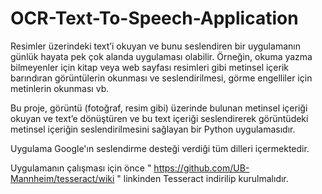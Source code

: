 # OCR-Text-To-Speech-Application

Resimler üzerindeki text’i okuyan ve bunu seslendiren bir uygulamanın günlük hayata pek çok
alanda uygulaması olabilir. Örneğin, okuma yazma bilmeyenler için kitap veya web sayfası resimleri
gibi metinsel içerik barındıran görüntülerin okunması ve seslendirilmesi, görme engelliler için
metinlerin okunması vb. 

Bu proje, görüntü (fotoğraf, resim gibi) üzerinde bulunan metinsel içeriği
okuyan ve text’e dönüştüren ve bu text içeriği seslendirerek görüntüdeki metinsel içeriğin
seslendirilmesini sağlayan bir Python uygulamasıdır.

Uygulama Google'ın seslendirme desteği verdiği tüm dilleri içermektedir.

Uygulamanın çalışması için önce " https://github.com/UB-Mannheim/tesseract/wiki " linkinden Tesseract indirilip kurulmalıdır.
 
